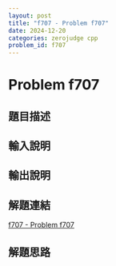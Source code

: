 ```yaml
---
layout: post
title: "f707 - Problem f707"
date: 2024-12-20
categories: zerojudge cpp
problem_id: f707
---
```


# Problem f707

## 題目描述



## 輸入說明



## 輸出說明



## 解題連結

[f707 - Problem f707](https://zerojudge.tw/ShowProblem?problemid=f707)

## 解題思路

